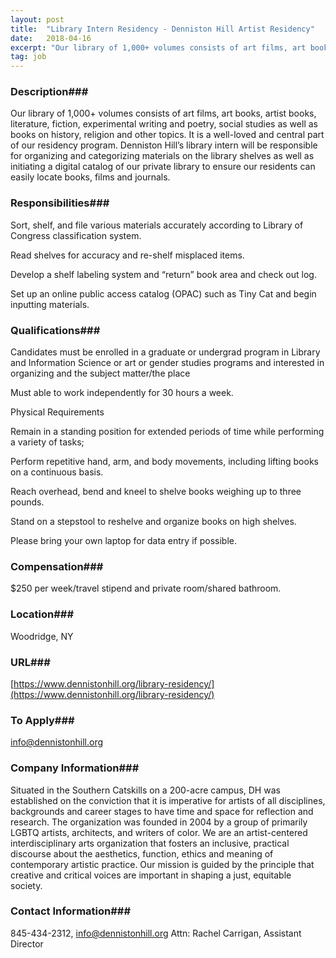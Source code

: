 ```yaml
---
layout: post
title:  "Library Intern Residency - Denniston Hill Artist Residency"
date:   2018-04-16
excerpt: "Our library of 1,000+ volumes consists of art films, art books, artist books, literature, fiction, experimental writing and poetry, social studies as well as books on history, religion and other topics. It is a well-loved and central part of our residency program. Denniston Hill’s library intern will be responsible for..."
tag: job
---
```


### Description###

Our library of 1,000+ volumes consists of art films, art books, artist books, literature, fiction, experimental writing and poetry, social studies as well as books on history, religion and other topics.   It is a well-loved and central part of our residency program. Denniston Hill’s library intern will be responsible for organizing and categorizing materials on the library shelves as well as initiating a digital catalog of our private library to ensure our residents can easily locate books, films and journals.


### Responsibilities###

Sort, shelf, and file various materials accurately according to Library of Congress classification system.

Read shelves for accuracy and re-shelf misplaced items.

Develop a shelf labeling system and “return” book area and check out log.

Set up an online public access catalog (OPAC) such as Tiny Cat and begin inputting materials.



### Qualifications###


Candidates must be enrolled in a graduate or undergrad program in Library and Information Science or art or gender studies programs and interested in organizing and the subject matter/the place

Must able to work independently for 30 hours a week.  

Physical Requirements

Remain in a standing position for extended periods of time while performing a variety of tasks;

Perform repetitive hand, arm, and body movements, including lifting books on a continuous basis.

Reach overhead, bend and kneel to shelve books weighing up to three pounds.

Stand on a stepstool to reshelve and organize books on high shelves.

Please bring your own laptop for data entry if possible.  



### Compensation###

$250 per week/travel stipend and private room/shared bathroom.


### Location###

Woodridge, NY


### URL###

[https://www.dennistonhill.org/library-residency/](https://www.dennistonhill.org/library-residency/)

### To Apply###

info@dennistonhill.org


### Company Information###

Situated in the Southern Catskills on a 200-acre campus, DH was established on the conviction that it is imperative for artists of all disciplines, backgrounds and career stages to have time and space for reflection and research. The organization was founded in 2004 by a group of primarily LGBTQ artists, architects, and writers of color. We are an artist-centered interdisciplinary arts organization that fosters an inclusive, practical discourse about the aesthetics, function, ethics and meaning of contemporary artistic practice. Our mission is guided by the principle that creative and critical voices are important in shaping a just, equitable society.  


### Contact Information###

845-434-2312, info@dennistonhill.org Attn: Rachel Carrigan, Assistant Director

